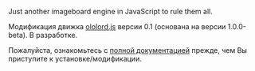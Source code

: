 Just another imageboard engine in JavaScript to rule them all.

Модификация движка [ololord.js](https://github.com/ololoepepe/ololord.js) версии 0.1 (основана на версии 1.0.0-beta). В разработке.

Пожалуйста, ознакомьтесь с [полной документацией](https://github.com/ololoepepe/ololord.js/wiki) прежде, чем Вы приступите к установке/модификации.
